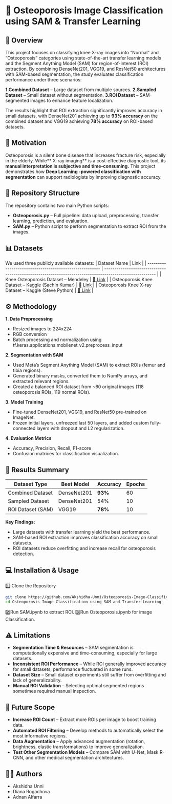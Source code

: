 # 🦴 Osteoporosis Image Classification using SAM & Transfer Learning

## 📌 Overview
This project focuses on classifying knee X-ray images into “Normal” and “Osteoporosis” categories using state-of-the-art transfer learning models and the Segment Anything Model (SAM) for region-of-interest (ROI) extraction.
By combining DenseNet201, VGG19, and ResNet50 architectures with SAM-based segmentation, the study evaluates classification performance under three scenarios:

**1.Combined Dataset** – Large dataset from multiple sources.
**2.Sampled Dataset** – Small dataset without segmentation.
**3.ROI Dataset** – SAM-segmented images to enhance feature localization.

The results highlight that ROI extraction significantly improves accuracy in small datasets, with DenseNet201 achieving up to **93% accuracy** on the combined dataset and VGG19 achieving **78% accuracy** on ROI-based datasets.

## 🧠 Motivation
Osteoporosis is a silent bone disease that increases fracture risk, especially in the elderly.
While** X-ray imaging** is a cost-effective diagnostic tool, its **manual interpretation is subjective and time-consuming.**
This project demonstrates how **Deep Learning -powered classification with segmentation** can support radiologists by improving diagnostic accuracy.

## 📂 Repository Structure
The repository contains two main Python scripts:  
- **Osteoporosis.py** – Full pipeline: data upload, preprocessing, transfer learning, prediction, and evaluation.
- **SAM.py** – Python script to perform segmentation to extract ROI from the images.

## 📊 Datasets
We used three publicly available datasets:
| Dataset Name                                            | Link                                                                                                    |
| ------------------------------------------------------- | ------------------------------------------------------------------------------------------------------- |
| Knee Osteoporosis Dataset – Mendeley                    | [🔗 Link](https://data.mendeley.com/datasets/fxjm8fb6mw/2)                                              |
| Osteoporosis Knee Dataset – Kaggle (Sachin Kumar)       | [🔗 Link](https://www.kaggle.com/datasets/sachinkumar413/osteoporosis-knee-dataset-preprocessed128x256) |
| Osteoporosis Knee X-ray Dataset – Kaggle (Steve Python) | [🔗 Link](https://www.kaggle.com/datasets/stevepython/osteoporosis-knee-xray-dataset)                   |

## ⚙️ Methodology
**1. Data Preprocessing**
- Resized images to 224x224
- RGB conversion
- Batch processing and normalization using tf.keras.applications.mobilenet_v2.preprocess_input

**2. Segmentation with SAM**
- Used Meta’s Segment Anything Model (SAM) to extract ROIs (femur and tibia regions).
- Generated binary masks, converted them to NumPy arrays, and extracted relevant regions.
- Created a balanced ROI dataset from ~60 original images (118 osteoporosis ROIs, 119 normal ROIs).

**3. Model Training**
- Fine-tuned DenseNet201, VGG19, and ResNet50 pre-trained on ImageNet.
- Frozen initial layers, unfreezed last 50 layers, and added custom fully-connected layers with dropout and L2 regularization.

**4. Evaluation Metrics**
- Accuracy, Precision, Recall, F1-score
- Confusion matrices for classification visualization.

## 🚀 Results Summary
| Dataset Type      | Best Model  | Accuracy | Epochs |
| ----------------- | ----------- | -------- | ------ |
| Combined Dataset  | DenseNet201 | **93%**  | 60     |
| Sampled Dataset   | DenseNet201 | 54%      | 10     |
| ROI Dataset (SAM) | VGG19       | **78%**  | 10     |
**Key Findings:**
- Large datasets with transfer learning yield the best performance.
- SAM-based ROI extraction improves classification accuracy on small datasets.
- ROI datasets reduce overfitting and increase recall for osteoporosis detection.

## 💻 Installation & Usage
1️⃣ Clone the Repository
```bash
git clone https://github.com/Akshidha-Unni/Osteoporosis-Image-Classification-using-SAM-and-Transfer-Learning.git
cd Osteoporosis-Image-Classification-using-SAM-and-Transfer-Learning
```

2️⃣Run SAM.ipynb to extract ROI.
3️⃣Run Osteoporosis.ipynb for image Classification.

## ⚠️ Limitations
- **Segmentation Time & Resources** – SAM segmentation is computationally expensive and time-consuming, especially for large datasets.
- **Inconsistent ROI Performance** – While ROI generally improved accuracy for small datasets, performance fluctuated in some runs.
- **Dataset Size** – Small dataset experiments still suffer from overfitting and lack of generalizability.
- **Manual ROI Validation** – Selecting optimal segmented regions sometimes required manual inspection.

## 🔮 Future Scope
- **Increase ROI Count** – Extract more ROIs per image to boost training data.
- **Automated ROI Filtering** – Develop methods to automatically select the most informative regions.
- **Data Augmentation** – Apply advanced augmentation (rotation, brightness, elastic transformations) to improve generalization.
- **Test Other Segmentation Models** – Compare SAM with U-Net, Mask R-CNN, and other medical segmentation architectures.

## 👩‍💻 Authors
- Akshidha Unni
- Diana Rogachova
- Adnan Alfarra
